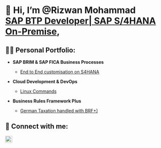 <h1>👋 Hi, I’m @Rizwan Mohammad <br/><a href="https://github.com/rimo-de">SAP BTP Developer| SAP S/4HANA On-Premise</a>, <br/> </h1>

<h2>👨‍💻 Personal Portfolio:</h2>

- <b>SAP BRIM & SAP FICA Business Processes</b>
  - [End to End customisation on S4HANA](https://github.com/rimo-de/SAP-BRIM-FICA.git)

- <b>Cloud Development & DevOps</b>
  - [Linux Commands](https://github.com/rimo-de/linux-commands.git)
- <b>Business Rules Framework Plus</b>
  - [German Taxation handled with BRF+)](https://github.com/rimo-de/SAP-BRF-Plus.git)

<h2> 🤳 Connect with me:</h2>

[<img align="left" alt="Rizwan Mohammad | LinkedIn"  width="22px" src="https://cdn.jsdelivr.net/npm/simple-icons@v3/icons/linkedin.svg" />](https://www.linkedin.com/in/shaik-rizwan-mohammad)



